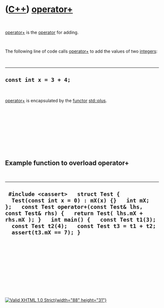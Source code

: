 



 

 

 

 

 

([C++](Cpp.htm)) [operator+](CppOperatorPlus.htm)
=================================================

 

[operator+](CppOperatorPlus.htm) is the [operator](CppOperator.htm) for
adding.

 

The following line of code calls [operator+](CppOperatorPlus.htm) to add
the values of two [integers](CppInt.htm):

 

  --------------------------
  ` const int x = 3 + 4; `
  --------------------------

 

[operator+](CppOperatorPlus.htm) is encapsulated by the
[functor](CppFunctor.htm) [std::plus](CppPlus.htm).

 

 

 

 

 

Example function to overload operator+
--------------------------------------

 

  ------------------------------------------------------------------------------------------------------------------------------------------------------------------------------------------------------------------------------------------------------------------------------------------------
  ` #include <cassert>   struct Test {   Test(const int x = 0) : mX(x) {}   int mX; };   const Test operator+(const Test& lhs, const Test& rhs) {   return Test( lhs.mX + rhs.mX ); }   int main() {   const Test t1(3);   const Test t2(4);   const Test t3 = t1 + t2;   assert(t3.mX == 7); }`
  ------------------------------------------------------------------------------------------------------------------------------------------------------------------------------------------------------------------------------------------------------------------------------------------------

 

 

 

 

 





 

[![Valid XHTML 1.0 Strict](valid-xhtml10.png){width="88"
height="31"}](http://validator.w3.org/check?uri=referer)
